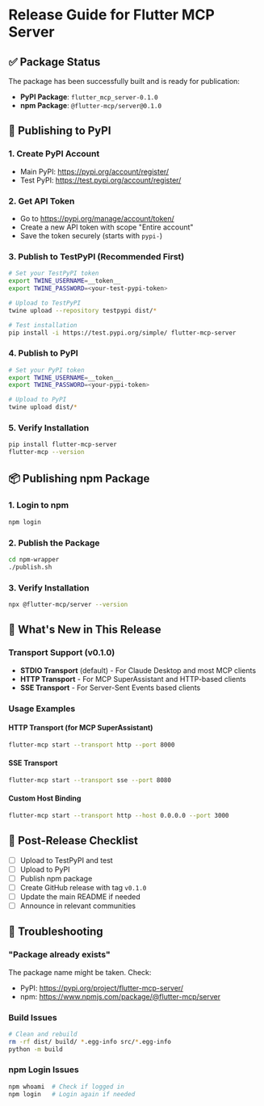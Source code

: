 # Release Guide for Flutter MCP Server

## ✅ Package Status

The package has been successfully built and is ready for publication:
- **PyPI Package**: `flutter_mcp_server-0.1.0` 
- **npm Package**: `@flutter-mcp/server@0.1.0`

## 🚀 Publishing to PyPI

### 1. Create PyPI Account
- Main PyPI: https://pypi.org/account/register/
- Test PyPI: https://test.pypi.org/account/register/

### 2. Get API Token
- Go to https://pypi.org/manage/account/token/
- Create a new API token with scope "Entire account"
- Save the token securely (starts with `pypi-`)

### 3. Publish to TestPyPI (Recommended First)
```bash
# Set your TestPyPI token
export TWINE_USERNAME=__token__
export TWINE_PASSWORD=<your-test-pypi-token>

# Upload to TestPyPI
twine upload --repository testpypi dist/*

# Test installation
pip install -i https://test.pypi.org/simple/ flutter-mcp-server
```

### 4. Publish to PyPI
```bash
# Set your PyPI token
export TWINE_USERNAME=__token__
export TWINE_PASSWORD=<your-pypi-token>

# Upload to PyPI
twine upload dist/*
```

### 5. Verify Installation
```bash
pip install flutter-mcp-server
flutter-mcp --version
```

## 📦 Publishing npm Package

### 1. Login to npm
```bash
npm login
```

### 2. Publish the Package
```bash
cd npm-wrapper
./publish.sh
```

### 3. Verify Installation
```bash
npx @flutter-mcp/server --version
```

## 🎉 What's New in This Release

### Transport Support (v0.1.0)
- **STDIO Transport** (default) - For Claude Desktop and most MCP clients
- **HTTP Transport** - For MCP SuperAssistant and HTTP-based clients  
- **SSE Transport** - For Server-Sent Events based clients

### Usage Examples

#### HTTP Transport (for MCP SuperAssistant)
```bash
flutter-mcp start --transport http --port 8000
```

#### SSE Transport
```bash
flutter-mcp start --transport sse --port 8080
```

#### Custom Host Binding
```bash
flutter-mcp start --transport http --host 0.0.0.0 --port 3000
```

## 📝 Post-Release Checklist

- [ ] Upload to TestPyPI and test
- [ ] Upload to PyPI
- [ ] Publish npm package
- [ ] Create GitHub release with tag `v0.1.0`
- [ ] Update the main README if needed
- [ ] Announce in relevant communities

## 🔧 Troubleshooting

### "Package already exists"
The package name might be taken. Check:
- PyPI: https://pypi.org/project/flutter-mcp-server/
- npm: https://www.npmjs.com/package/@flutter-mcp/server

### Build Issues
```bash
# Clean and rebuild
rm -rf dist/ build/ *.egg-info src/*.egg-info
python -m build
```

### npm Login Issues
```bash
npm whoami  # Check if logged in
npm login   # Login again if needed
```